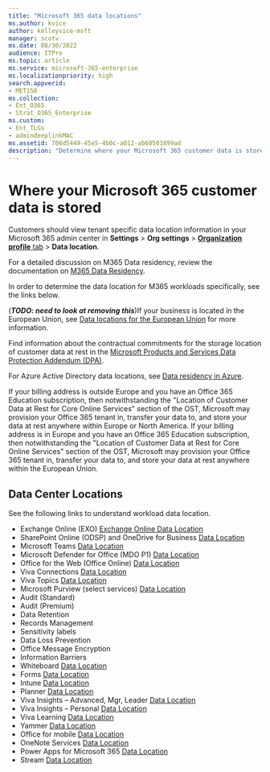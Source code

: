```yaml
---
title: "Microsoft 365 data locations"
ms.author: kvice
author: kelleyvice-msft
manager: scotv
ms.date: 08/30/2022
audience: ITPro
ms.topic: article
ms.service: microsoft-365-enterprise
ms.localizationpriority: high
search.appverid:
- MET150
ms.collection: 
- Ent_O365
- Strat_O365_Enterprise
ms.custom:
- Ent_TLGs
- admindeeplinkMAC
ms.assetid: 706d5449-45e5-4b0c-a012-ab60501899ad
description: "Determine where your Microsoft 365 customer data is stored worldwide"
---
```


# Where your Microsoft 365 customer data is stored

Customers should view tenant specific data location information in your Microsoft 365 admin center in **Settings** > **Org settings** > <a href="https://go.microsoft.com/fwlink/p/?linkid=2067339" target="_blank">**Organization profile** tab</a> > **Data location**. 

For a detailed discussion on M365 Data residency, review the documentation on [M365 Data Residency](m365-dr-overview.md).

In order to determine the data location for M365 workloads specifically, see the links below.

(***TODO: need to look at removing this***)If your business is located in the European Union, see [Data locations for the European Union](EU-data-storage-locations.md) for more information.


Find information about the contractual commitments for the storage location of customer data at rest in the [Microsoft Products and Services Data Protection Addendum (DPA)](https://www.microsoft.com/licensing/docs/view/Microsoft-Products-and-Services-Data-Protection-Addendum-DPA).

For Azure Active Directory data locations, see [Data residency in Azure](https://azure.microsoft.com/global-infrastructure/data-residency/#overview).

If your billing address is outside Europe and you have an Office 365 Education subscription, then notwithstanding the "Location of Customer Data at Rest for Core Online Services" section of the OST, Microsoft may provision your Office 365 tenant in, transfer your data to, and store your data at rest anywhere within Europe or North America.  If your billing address is in Europe and you have an Office 365 Education subscription, then notwithstanding the "Location of Customer Data at Rest for Core Online Services" section of the OST, Microsoft may provision your Office 365 tenant in, transfer your data to, and store your data at rest anywhere within the European Union.


## Data Center Locations

See the following links to understand workload data location.

-	Exchange Online (EXO)  [Exchange Online Data Location](m365-dr-workload-exo.md#how-can-i-determine-customer-data-location)
-	SharePoint Online (ODSP) and OneDrive for Business [Data Location](m365-dr-workload-spo.md#how-can-i-determine-customer-data-location)
-	Microsoft Teams [Data Location](m365-dr-workload-teams.md#how-can-i-determine-customer-data-location)
-	Microsoft Defender for Office (MDO P1)  [Data Location](m365-dr-workload-mdo-p1.md#how-can-i-determine-customer-data-location)
-	Office for the Web (Office Online)  [Data Location](m365-dr-workload-office-for-web.md#how-can-i-determine-customer-data-location)
-	Viva Connections [Data Location](m365-dr-workload-viva-connections.md#how-can-i-determine-customer-data-location)
-	Viva Topics [Data Location](m365-dr-workload-viva-topics.md#how-can-i-determine-customer-data-location)
-	Microsoft Purview (select services)  [Data Location](m365-dr-workload-purview.md#how-can-i-determine-customer-data-location)
  -	Audit (Standard) 
  -	Audit (Premium) 
  -	Data Retention
  -	Records Management
  -	Sensitivity labels
  -	Data Loss Prevention
  -	Office Message Encryption
  -	Information Barriers
-	Whiteboard [Data Location](m365-dr-workload-exo.md#how-can-i-determine-customer-data-location)
-	Forms [Data Location](m365-dr-workload-other.md#data-residency-commitments-available)
-	Intune [Data Location](m365-dr-workload-other.md#data-residency-commitments-available)
-	Planner [Data Location](m365-dr-workload-other.md#data-residency-commitments-available)
-	Viva Insights – Advanced, Mgr, Leader [Data Location](m365-dr-workload-other.md#data-residency-commitments-available)
-	Viva Insights – Personal [Data Location](m365-dr-workload-other.md#data-residency-commitments-available)
-	Viva Learning [Data Location](m365-dr-workload-other.md#data-residency-commitments-available)
-	Yammer [Data Location](m365-dr-workload-other.md#data-residency-commitments-available)
-	Office for mobile [Data Location](m365-dr-workload-other.md#data-residency-commitments-available)
-	OneNote Services [Data Location](m365-dr-workload-other.md#data-residency-commitments-available)
-	Power Apps for Microsoft 365 [Data Location](m365-dr-workload-other.md#data-residency-commitments-available)
-	Stream [Data Location](m365-dr-workload-other.md#data-residency-commitments-available)

